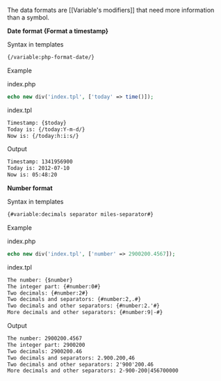 The data formats are [[Variable's modifiers]] that need more information than a symbol.

**Date format {Format a timestamp}**

Syntax in templates

```html
{/variable:php-format-date/}
```

Example

index.php

```php
echo new div('index.tpl', ['today' => time()]);
```

index.tpl

```html
Timestamp: {$today}
Today is: {/today:Y-m-d/}
Now is: {/today:h:i:s/}
```

Output

```html
Timestamp: 1341956900
Today is: 2012-07-10
Now is: 05:48:20
```

**Number format**

Syntax in templates

```html
{#variable:decimals separator miles-separator#}
```

Example

index.php

```php
echo new div('index.tpl', ['number' => 2900200.4567]);
```

index.tpl

```html
The number: {$number}
The integer part: {#number:0#}
Two decimals: {#number:2#}
Two decimals and separators: {#number:2,.#}
Two decimals and other separators: {#number:2.'#}
More decimals and other separators: {#number:9|-#}
```

Output

```html
The number: 2900200.4567
The integer part: 2900200
Two decimals: 2900200.46
Two decimals and separators: 2.900.200,46
Two decimals and other separators: 2'900'200.46
More decimals and other separators: 2-900-200|456700000
```